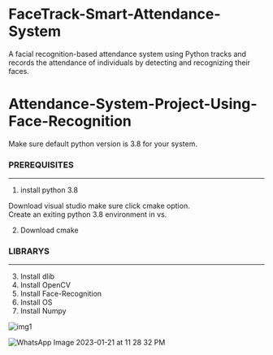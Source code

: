 # FaceTrack-Smart-Attendance-System
A facial recognition-based attendance system using Python tracks and records the attendance of individuals by detecting and recognizing their faces.
# Attendance-System-Project-Using-Face-Recognition

Make sure default python version is 3.8 for your system.

### PREREQUISITES #####
-----------------------------

1.  install python 3.8

Download visual studio make sure click cmake option.  
Create an exiting python 3.8 environment in vs.

2.  Download cmake 

###  LIBRARYS  #####
--------------------------
3.  Install dlib
4.  Install OpenCV
5.  Install Face-Recognition
6.  Install OS 
7.  Install Numpy 



![img1](https://user-images.githubusercontent.com/92675936/213879927-b5a9d4b7-6193-4709-9060-1a73de98d48a.jpeg)






![WhatsApp Image 2023-01-21 at 11 28 32 PM](https://user-images.githubusercontent.com/92675936/213880570-dbb0ca38-275f-4421-938d-2d0b8f1014cc.jpeg)
